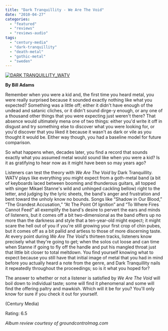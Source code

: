 ```yaml
---
title: "Dark Tranquillity - We Are The Void"
date: "2010-04-27"
categories: 
  - "featured"
  - "reviews"
  - "reviews-audio"
tags: 
  - "century-media"
  - "dark-tranquillity"
  - "death-metal"
  - "gothic-metal"
  - "sweden"
---
```


[![DARK TRANQUILLITY_WATV](http://www.hellbound.ca/wp-content/uploads/2010/02/DARK-TRANQUILLITY_WATV.jpg "DARK TRANQUILLITY_WATV")](http://www.hellbound.ca/wp-content/uploads/2010/02/DARK-TRANQUILLITY_WATV.jpg)

**By Bill Adams**

Remember when you were a kid and, the first time you heard metal, you were really surprised because it sounded exactly nothing like what you expected? Something was a little off; either it didn't have enough of the undead and satanic cliches, or it didn't sound dirge-y enough, or any one of a thousand other things that you were expecting just weren't there? That absence would ultimately mena one of two things: either you'd write it off in disgust and try something else to discover what you were looking for, or you'd discover that you liked it because it wasn't as dark or vile as you thought it would be. Either way though, you had a baseline model for future comparison.

So what happens when, decades later, you find a record that sounds exactly what you assumed metal would sound like when you were a kid? Is it as gratifying to hear now as it might have been so may years ago?

Listeners can test the theory with _We Are The Void_ by Dark Tranquillity. WATV plays like everything you might expect from a goth-metal band (a bit of keyboards laced between booming and thunderous guitars, all topped with singer Mikael Stanne's wild and unhinged cackling bellow) right to the letter, and judging by the lyric sheets, the band's anger and frustration and bent toward the unholy know no bounds. Songs like “Shadow in Our Blood,” “The Grandest Accusation,” “At The Point Of Ignition” and “To Where Fires Cannot Feed” all exemplify the band's desire to pervert the ears and minds of listeners, but it comes off a bit two-dimensional as the band offers up no more than the darkness and style that a ten-year-old might expect; it might scare the hell out of you if you're still growing your first crop of chin pubes, but it comes off as a bit pallid and artless to those of more discerning taste. At every point during _We Are The Void_'s thirteen tracks, listeners know precisely what they're going to get; when the solos cut loose and can time when Stanne if going to fly off the handle and put his mangled throat just that little bit closer to total meltdown. You find yourself knowing what to expect because you still have that initial image of metal that you had in mind before you actually heard a note from the genre, and Dark Tranquillity nails it repeatedly throughout the proceedings; so is it what you hoped for?

The answer to whether or not a listener is satisfied by _We Are The Void_ will boil down to individual taste; some will find it phenomenal and some will find the offering paltry and mawkish. Which will it be for you? You'll only know for sure if you check it out for yourself.

(Century Media)

Rating: 6.5

_Album review courtesy of groundcontrolmag.com_
